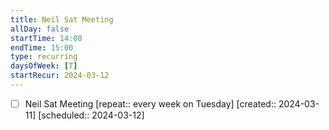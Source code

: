 ```yaml
---
title: Neil Sat Meeting
allDay: false
startTime: 14:00
endTime: 15:00
type: recurring
daysOfWeek: [T]
startRecur: 2024-03-12
---
```

- [ ] Neil Sat Meeting  [repeat:: every week on Tuesday]  [created:: 2024-03-11]  [scheduled:: 2024-03-12]
